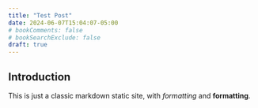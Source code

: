 ```yaml
---
title: "Test Post"
date: 2024-06-07T15:04:07-05:00
# bookComments: false
# bookSearchExclude: false
draft: true
---
```

## Introduction

This is just a classic markdown static site, with _formatting_ and __formatting__.
